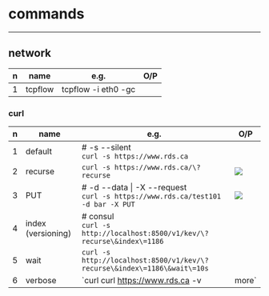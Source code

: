 # commands

---

## network
|n|name|e.g.|O/P|
|-|----|----|---|
|1|tcpflow|tcpflow -i eth0 -gc||
### curl
|n|name|e.g.|O/P|
|-|----|----|---|
|1|default|# -s --silent<br/>`curl -s https://www.rds.ca`||
|2|recurse|`curl -s https://www.rds.ca/\?recurse`|[<img src="https://i.imgur.com/ehnbIFh.png">](https://i.imgur.com/ehnbIFh.png)|
|3|PUT|# -d --data \| -X --request<br/>`curl -s https://www.rds.ca/test101 -d bar -X PUT`|[<img src="https://i.imgur.com/fLG5ODv.png">](https://i.imgur.com/fLG5ODv.png)|
|4|index (versioning)|# consul<br/>`curl -s http://localhost:8500/v1/kev/\?recurse\&index\=1186`||
|5|wait|`curl -s http://localhost:8500/v1/kev/\?recurse\&index\=1186\&wait\=10s`|
|6|verbose|`curl curl https://www.rds.ca -v | more`|[<img src="https://i.imgur.com/T3XtGqu.png">](https://i.imgur.com/T3XtGqu.png)|
